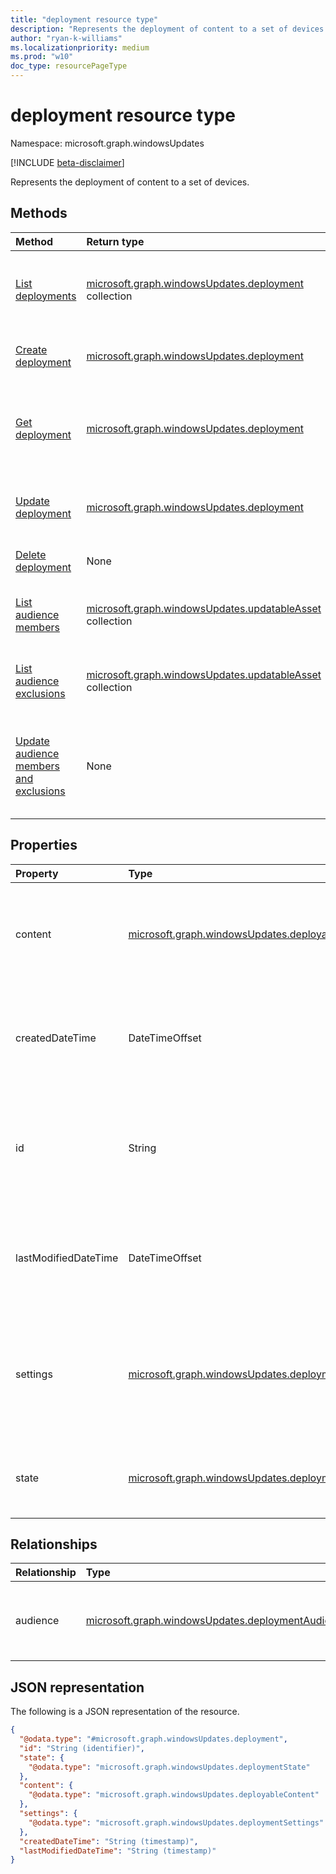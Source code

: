 ```yaml
---
title: "deployment resource type"
description: "Represents the deployment of content to a set of devices."
author: "ryan-k-williams"
ms.localizationpriority: medium
ms.prod: "w10"
doc_type: resourcePageType
---
```


# deployment resource type

Namespace: microsoft.graph.windowsUpdates

[!INCLUDE [beta-disclaimer](../../includes/beta-disclaimer.md)]

Represents the deployment of content to a set of devices.

## Methods
|Method|Return type|Description|
|:---|:---|:---|
|[List deployments](../api/adminwindowsupdates-list-deployments.md)|[microsoft.graph.windowsUpdates.deployment](../resources/windowsupdates-deployment.md) collection|Get a list of the [deployment](../resources/windowsupdates-deployment.md) objects and their properties.|
|[Create deployment](../api/adminwindowsupdates-post-deployments.md)|[microsoft.graph.windowsUpdates.deployment](../resources/windowsupdates-deployment.md)|Create a new [deployment](../resources/windowsupdates-deployment.md) object.|
|[Get deployment](../api/windowsupdates-deployment-get.md)|[microsoft.graph.windowsUpdates.deployment](../resources/windowsupdates-deployment.md)|Read the properties and relationships of a [deployment](../resources/windowsupdates-deployment.md) object.|
|[Update deployment](../api/windowsupdates-deployment-update.md)|[microsoft.graph.windowsUpdates.deployment](../resources/windowsupdates-deployment.md)|Update the properties of a [deployment](../resources/windowsupdates-deployment.md) object.|
|[Delete deployment](../api/windowsupdates-deployment-delete.md)|None|Deletes a [deployment](../resources/windowsupdates-deployment.md) object.|
|[List audience members](../api/windowsupdates-deploymentaudience-list-members.md)|[microsoft.graph.windowsUpdates.updatableAsset](../resources/windowsupdates-updatableasset.md) collection|List members of the deployment audience.|
|[List audience exclusions](../api/windowsupdates-deploymentaudience-list-exclusions.md)|[microsoft.graph.windowsUpdates.updatableAsset](../resources/windowsupdates-updatableasset.md) collection|List exclusions from the deployment audience.|
|[Update audience members and exclusions](../api/windowsupdates-deploymentaudience-updateaudience.md)|None|Add or remove members and exclusions of the deployment audience.|

## Properties
|Property|Type|Description|
|:---|:---|:---|
|content|[microsoft.graph.windowsUpdates.deployableContent](../resources/windowsupdates-deployablecontent.md)|Specifies what content to deploy. Cannot be changed. Returned by default.|
|createdDateTime|DateTimeOffset|The date and time the deployment was created. Returned by default. Read-only.|
|id|String|The unique identifier for the deployment. Returned by default. Key. Not nullable. Read-only.|
|lastModifiedDateTime|DateTimeOffset|The date and time the deployment was last modified. Returned by default. Read-only.|
|settings|[microsoft.graph.windowsUpdates.deploymentSettings](../resources/windowsupdates-deploymentsettings.md)|Settings specified on the specific deployment governing how to deploy **content**. Returned by default.|
|state|[microsoft.graph.windowsUpdates.deploymentState](../resources/windowsupdates-deploymentstate.md)|Execution status of the deployment. Returned by default.|

## Relationships
|Relationship|Type|Description|
|:---|:---|:---|
|audience|[microsoft.graph.windowsUpdates.deploymentAudience](../resources/windowsupdates-deploymentaudience.md)|Specifies the audience to which content is deployed.|

## JSON representation
The following is a JSON representation of the resource.
<!-- {
  "blockType": "resource",
  "keyProperty": "id",
  "@odata.type": "microsoft.graph.windowsUpdates.deployment",
  "openType": false
}
-->
``` json
{
  "@odata.type": "#microsoft.graph.windowsUpdates.deployment",
  "id": "String (identifier)",
  "state": {
    "@odata.type": "microsoft.graph.windowsUpdates.deploymentState"
  },
  "content": {
    "@odata.type": "microsoft.graph.windowsUpdates.deployableContent"
  },
  "settings": {
    "@odata.type": "microsoft.graph.windowsUpdates.deploymentSettings"
  },
  "createdDateTime": "String (timestamp)",
  "lastModifiedDateTime": "String (timestamp)"
}
```

